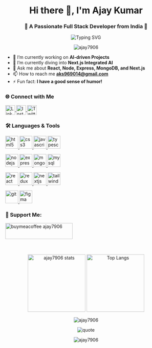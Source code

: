 <!-- Intro -->
<h1 align="center">Hi there 👋, I'm Ajay Kumar</h1>
<h3 align="center">🚀 A Passionate Full Stack Developer from India 🚀</h3>

<!-- Animated Profile Header -->
<p align="center">
  <img src="https://readme-typing-svg.demolab.com?font=Fira+Code&size=22&pause=1000&color=00C1FF&width=435&lines=Full+Stack+Developer;MERN+Stack+Specialist;Always+Learning+New+Tech" alt="Typing SVG" />
</p>

<!-- Trophy Display -->
<p align="center">
  <img src="https://github-profile-trophy.vercel.app/?username=ajay7906&theme=darkhub&no-bg=true&no-frame=true&margin-w=15&margin-h=15" alt="ajay7906" />
</p>

<!-- About -->
- 🔭 I’m currently working on **AI-driven Projects**
- 🌱 I’m currently diving into **Next.js Integrated AI**
- 💬 Ask me about **React, Node, Express, MongoDB, and Next.js**
- 📫 How to reach me **aks969014@gmail.com**
- ⚡ Fun fact: **I have a good sense of humor!**

<!-- Social Links -->
<h3 align="left">🌐 Connect with Me</h3>
<p align="left">
  <a href="https://linkedin.com/in/ajaykumarcse" target="blank">
    <img align="center" src="https://cdn-icons-png.flaticon.com/512/174/174857.png" alt="LinkedIn" height="30" width="30" />
  </a>
  <a href="https://www.instagram.com/ajay7906saini/" target="blank">
    <img align="center" src="https://cdn-icons-png.flaticon.com/512/733/733558.png" alt="Instagram" height="30" width="30" />
  </a>
  <a href="https://x.com/Ajay_Saini_7906" target="blank">
    <img align="center" src="https://cdn-icons-png.flaticon.com/512/733/733579.png" alt="Twitter" height="30" width="30" />
  </a>
</p>

<!-- Skills -->
<h3 align="left">🛠️ Languages & Tools</h3>
<p align="left">
  <!-- Core Tech Stack -->
  <a href="https://www.w3.org/html/" target="_blank"> <img src="https://cdn-icons-png.flaticon.com/512/732/732212.png" alt="html5" width="40" height="40"/> </a>
  <a href="https://developer.mozilla.org/en-US/docs/Web/CSS" target="_blank"> <img src="https://cdn-icons-png.flaticon.com/512/732/732190.png" alt="css3" width="40" height="40"/> </a>
  <a href="https://developer.mozilla.org/en-US/docs/Web/JavaScript" target="_blank"> <img src="https://cdn-icons-png.flaticon.com/512/5968/5968292.png" alt="javascript" width="40" height="40"/> </a>
  <a href="https://www.typescriptlang.org/" target="_blank"> <img src="https://cdn-icons-png.flaticon.com/512/919/919832.png" alt="typescript" width="40" height="40"/> </a>
  
  <!-- Backend & Database -->
  <a href="https://nodejs.org" target="_blank"> <img src="https://cdn-icons-png.flaticon.com/512/919/919825.png" alt="nodejs" width="40" height="40"/> </a>
  <a href="https://expressjs.com" target="_blank"> <img src="https://cdn-icons-png.flaticon.com/512/5968/5968322.png" alt="express" width="40" height="40"/> </a>
  <a href="https://www.mongodb.com/" target="_blank"> <img src="https://cdn-icons-png.flaticon.com/512/919/919836.png" alt="mongodb" width="40" height="40"/> </a>
  <a href="https://www.mysql.com/" target="_blank"> <img src="https://cdn-icons-png.flaticon.com/512/919/919836.png" alt="mysql" width="40" height="40"/> </a>

  <!-- Frontend Frameworks -->
  <a href="https://reactjs.org/" target="_blank"> <img src="https://cdn-icons-png.flaticon.com/512/919/919851.png" alt="react" width="40" height="40"/> </a>
  <a href="https://redux.js.org" target="_blank"> <img src="https://cdn-icons-png.flaticon.com/512/919/919852.png" alt="redux" width="40" height="40"/> </a>
  <a href="https://nextjs.org/" target="_blank"> <img src="https://cdn.worldvectorlogo.com/logos/nextjs-2.svg" alt="nextjs" width="40" height="40"/> </a>
  <a href="https://tailwindcss.com/" target="_blank"> <img src="https://cdn-icons-png.flaticon.com/512/919/919828.png" alt="tailwindcss" width="40" height="40"/> </a>

  <!-- Additional Skills -->
  <a href="https://git-scm.com/" target="_blank"> <img src="https://cdn-icons-png.flaticon.com/512/2111/2111288.png" alt="git" width="40" height="40"/> </a>
  <a href="https://www.figma.com/" target="_blank"> <img src="https://cdn-icons-png.flaticon.com/512/2111/2111370.png" alt="figma" width="40" height="40"/> </a>
</p>

<!-- Support -->
<h3 align="left">💖 Support Me:</h3>
<p><a href="https://www.buymeacoffee.com/ajay7906"> <img src="https://cdn.buymeacoffee.com/buttons/v2/default-yellow.png" height="50" width="210" alt="buymeacoffee ajay7906" /></a></p><br><br>

<!-- GitHub Stats -->
<div align="center">
  <img height="180em" src="https://github-readme-stats.vercel.app/api?username=ajay7906&show_icons=true&hide_border=true&theme=radical" alt="ajay7906 stats"/>
  <img height="180em" src="https://github-readme-stats.vercel.app/api/top-langs/?username=ajay7906&show_icons=true&hide_border=true&layout=compact&theme=radical" alt="Top Langs"/>
</div>

<!-- GitHub Streak Stats -->
<p align="center">
  <img src="https://github-readme-streak-stats.herokuapp.com/?user=ajay7906&theme=radical&hide_border=true" alt="ajay7906" />
</p>

<!-- Fun Quote -->
<p align="center">
  <img src="https://quotes-github-readme.vercel.app/api?type=horizontal&theme=radical" alt="quote">
</p>

<!-- Footer -->
<p align="center">
  <img src="https://komarev.com/ghpvc/?username=ajay7906&label=Profile%20views&color=0e75b6&style=flat" alt="ajay7906" /> 
</p>
